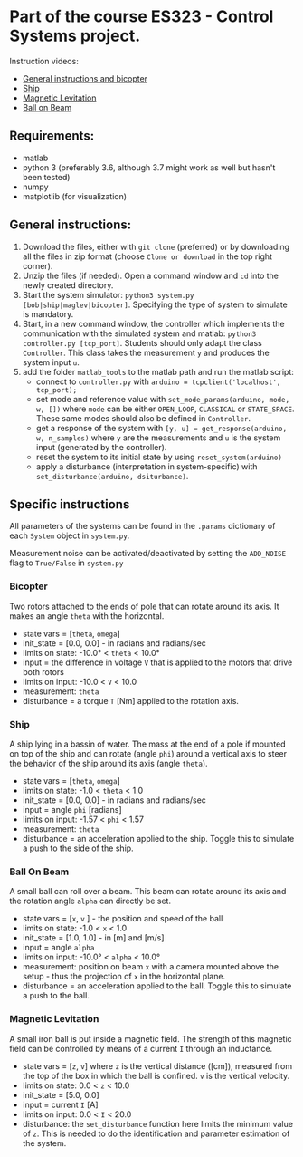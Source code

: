 # Part of the course ES323 - Control Systems project.

Instruction videos:
* [General instructions and bicopter](https://youtu.be/RkP7duME04g)
* [Ship](https://youtu.be/MT4inNxh6Ik)
* [Magnetic Levitation](https://youtu.be/1t1lSZ-Gydc)
* [Ball on Beam](https://youtu.be/IkTkY4SD-5k)

## Requirements:
* matlab
* python 3 (preferably 3.6, although 3.7 might work as well but hasn't been tested)
* numpy
* matplotlib (for visualization)

## General instructions:
1. Download the files, either with `git clone` (preferred) or by downloading all the files in zip format (choose `Clone or download` in the top right corner).
1. Unzip the files (if needed). Open a command window and `cd` into the newly created directory.
1. Start the system simulator: `python3 system.py [bob|ship|maglev|bicopter]`.
Specifying the type of system to simulate is mandatory.
1. Start, in a new command window, the controller which implements the communication with the simulated system and matlab: `python3 controller.py [tcp_port]`. 
Students should only adapt the class `Controller`. This class takes the measurement `y` and produces the system input `u`.
1. add the folder `matlab_tools` to the matlab path and run the matlab script:
    * connect to `controller.py` with `arduino = tcpclient('localhost', tcp_port);`
    * set mode and reference value with `set_mode_params(arduino, mode, w, [])` where `mode` can be either `OPEN_LOOP`, `CLASSICAL` or `STATE_SPACE`. These same modes should also be defined in `Controller`.
    * get a response of the system with `[y, u] = get_response(arduino, w, n_samples)` where `y` are the measurements and `u` is the system input (generated by the controller).
    * reset the system to its initial state by using `reset_system(arduino)`
    * apply a disturbance (interpretation in system-specific) with `set_disturbance(arduino, dsiturbance)`.

## Specific instructions
All parameters of the systems can be found in the `.params` dictionary of each `System` object in `system.py`.

Measurement noise can be activated/deactivated by setting the `ADD_NOISE` flag to `True/False` in `system.py`
### Bicopter
Two rotors attached to the ends of pole that can rotate around its axis. It makes an angle `theta` with the horizontal.
* state vars = [`theta`, `omega`]
* init_state = [0.0, 0.0] - in radians and radians/sec
* limits on state: -10.0° < `theta` < 10.0°
* input = the difference in voltage `V` that is applied to the motors that drive both rotors
* limits on input: -10.0 < `V` < 10.0 
* measurement: `theta`
* disturbance = a torque `T` [Nm] applied to the rotation axis.

### Ship
A ship lying in a bassin of water. The mass at the end of a pole if mounted on top of the ship and can rotate (angle `phi`) around a vertical axis to steer the behavior of the ship around its axis (angle `theta`).
* state vars = [`theta`, `omega`]
* limits on state: -1.0 < `theta` < 1.0
* init_state = [0.0, 0.0] - in radians and radians/sec
* input = angle `phi` [radians]
* limits on input: -1.57 < `phi` < 1.57
* measurement: `theta`
* disturbance = an acceleration applied to the ship. Toggle this to simulate a push to the side of the ship.

### Ball On Beam
A small ball can roll over a beam. This beam can rotate around its axis and the rotation angle `alpha` can directly be set.
* state vars = [`x`, `v` ] - the position and speed of the ball
* limits on state: -1.0 < `x` < 1.0
* init_state = [1.0, 1.0]  - in [m] and [m/s]
* input = angle `alpha`
* limits on input: -10.0° < `alpha` < 10.0°
* measurement: position on beam `x` with a camera mounted above the setup - thus the projection of `x` in the horizontal plane.
* disturbance = an acceleration applied to the ball. Toggle this to simulate a push to the ball.

### Magnetic Levitation
A small iron ball is put inside a magnetic field. The strength of this magnetic field can be controlled by means of a current `I` through an inductance.
* state vars = [`z`, `v`] where `z` is the vertical distance ([cm]), measured from the top of the box in which the ball is confined. `v` is the vertical velocity.
* limits on state: 0.0 < `z` < 10.0
* init_state = [5.0, 0.0]
* input = current `I` [A]
* limits on input: 0.0 < `I` < 20.0
* disturbance: the `set_disturbance` function here limits the minimum value of `z`. This is needed to do the identification and parameter estimation of the system.
